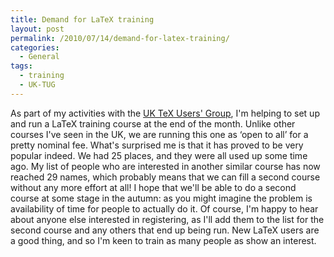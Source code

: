 ```yaml
---
title: Demand for LaTeX training
layout: post
permalink: /2010/07/14/demand-for-latex-training/
categories:
  - General
tags:
  - training
  - UK-TUG
---
```

As part of my activities with the [UK TeX Users' Group](http://uk.tug.org/), I'm helping to set up and run a LaTeX training course at the end of the month. Unlike other courses I've seen in the UK, we are running this one as ‘open to all’ for a pretty nominal fee. What's surprised me is that it has proved to be very popular indeed. We had 25 places, and they were all used up some time ago. My list of people who are interested in another similar course has now reached 29 names, which probably means that we can fill a second course without any more effort at all! I hope that we'll be able to do a second course at some stage in the autumn: as you might imagine the problem is availability of time for people to actually do it. Of course, I'm happy to hear about anyone else interested in registering, as I'll add them to the list for the second course and any others that end up being run. New LaTeX users are a good thing, and so I'm keen to train as many people as show an interest.
